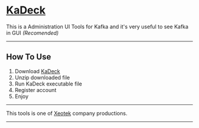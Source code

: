 # [KaDeck](https://www.getkadeck.com/)
This is a Administration UI Tools for Kafka and it's very useful to see Kafka in GUI _(Recomended)_

---

## How To Use

1. Download [KaDeck](https://www.getkadeck.com/)
2. Unzip downloaded file
3. Run KaDeck executable file
4. Register account
5. Enjoy
&nbsp;
&nbsp;

---

This tools is one of [Xeotek](https://www.xeotek.com/) company productions.

---